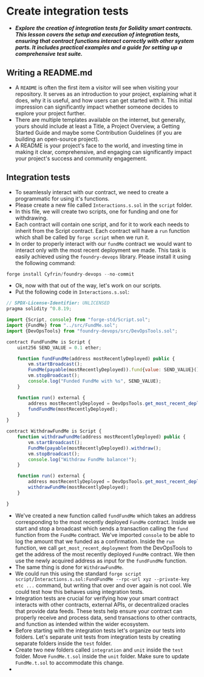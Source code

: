 # Create integration tests
- ***Explore the creation of integration tests for Solidity smart contracts. This lesson covers the setup and execution of integration tests, ensuring that contract functions interact correctly with other system parts. It includes practical examples and a guide for setting up a comprehensive test suite.***

## Writing a README.md
- A `README` is often the first item a visitor will see when visiting your repository. It serves as an introduction to your project, explaining what it does, why it is useful, and how users can get started with it. This initial impression can significantly impact whether someone decides to explore your project further.
- There are multiple templates available on the internet, but generally, yours should include at least a Title, a Project Overview, a Getting Started Guide and maybe some Contribution Guidelines (if you are building an open-source project).
- A README is your project's face to the world, and investing time in making it clear, comprehensive, and engaging can significantly impact your project's success and community engagement.

## Integration tests
- To seamlessly interact with our contract, we need to create a programmatic for using it's functions.
- Please create a new file called `Interactions.s.sol` in the `script` folder.
- In this file, we will create two scripts, one for funding and one for withdrawing.
- Each contract will contain one script, and for it to work each needs to inherit from the Script contract. Each contract will have a `run` function which shall be called by `forge script` when we run it.
- In order to properly interact with our `fundMe` contract we would want to interact only with the most recent deployment we made. This task is easily achieved using the `foundry-devops` library. Please install it using the following command:

```javascript
forge install Cyfrin/foundry-devops --no-commit
```

- Ok, now with that out of the way, let's work on our scripts.
- Put the following code in `Interactions.s.sol`:
```javascript
// SPDX-License-Identifier: UNLICENSED
pragma solidity ^0.8.19;

import {Script, console} from "forge-std/Script.sol";
import {FundMe} from "../src/FundMe.sol";
import {DevOpsTools} from "foundry-devops/src/DevOpsTools.sol";

contract FundFundMe is Script {
    uint256 SEND_VALUE = 0.1 ether;

    function fundFundMe(address mostRecentlyDeployed) public {
        vm.startBroadcast();
        FundMe(payable(mostRecentlyDeployed)).fund{value: SEND_VALUE}();
        vm.stopBroadcast();
        console.log("Funded FundMe with %s", SEND_VALUE);
    }

    function run() external {
        address mostRecentlyDeployed = DevOpsTools.get_most_recent_deployment("FundMe", block.chainid);
        fundFundMe(mostRecentlyDeployed);
    }
}

contract WithdrawFundMe is Script {
    function withdrawFundMe(address mostRecentlyDeployed) public {
        vm.startBroadcast();
        FundMe(payable(mostRecentlyDeployed)).withdraw();
        vm.stopBroadcast();
        console.log("Withdraw FundMe balance!");
    }

    function run() external {
        address mostRecentlyDeployed = DevOpsTools.get_most_recent_deployment("FundMe", block.chainid);
        withdrawFundMe(mostRecentlyDeployed);
    }

}
```

- We've created a new function called `fundFundMe` which takes an address corresponding to the most recently deployed `FundMe` contract. Inside we start and stop a broadcast which sends a transaction calling the `fund` function from the `FundMe` contract. We've imported `console` to be able to log the amount that we funded as a confirmation. Inside the `run` function, we call `get_most_recent_deployment` from the DevOpsTools to get the address of the most recently deployed `FundMe` contract. We then use the newly acquired address as input for the `fundFundMe` function.
- The same thing is done for `WithdrawFundMe`.
- We could run this using the standard `forge script script/Interactions.s.sol:FundFundMe --rpc-url xyz --private-key etc ...` command, but writing that over and over again is not cool. We could test how this behaves using integration tests.
- Integration tests are crucial for verifying how your smart contract interacts with other contracts, external APIs, or decentralized oracles that provide data feeds. These tests help ensure your contract can properly receive and process data, send transactions to other contracts, and function as intended within the wider ecosystem.
- Before starting with the integration tests let's organize our tests into folders. Let's separate unit tests from integration tests by creating separate folders inside the `test` folder.
- Create two new folders called `integration` and `unit` inside the `test` folder. Move `FundMe.t.sol` inside the `unit` folder. Make sure to update `FundMe.t.sol` to accommodate this change.
- 